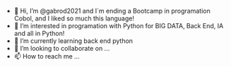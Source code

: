 - 👋 Hi, I’m @gabrod2021 and I´m ending a Bootcamp in programation Cobol, and I liked so much this language!
- 👀 I’m interested in programation with Python for BIG DATA, Back End, IA  and all in Python!
- 🌱 I’m currently learning back end python
- 💞️ I’m looking to collaborate on ...
- 📫 How to reach me ...

<!---
gabrod2021/gabrod2021 is a ✨ special ✨ repository because its `README.md` (this file) appears on your GitHub profile.
You can click the Preview link to take a look at your changes.
--->
